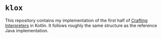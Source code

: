 # `klox`

This repository contains my implementation of the first half
of [Crafting Interpreters](https://craftinginterpreters.com) in Kotlin. It follows roughly the same structure as the
reference Java implementation.